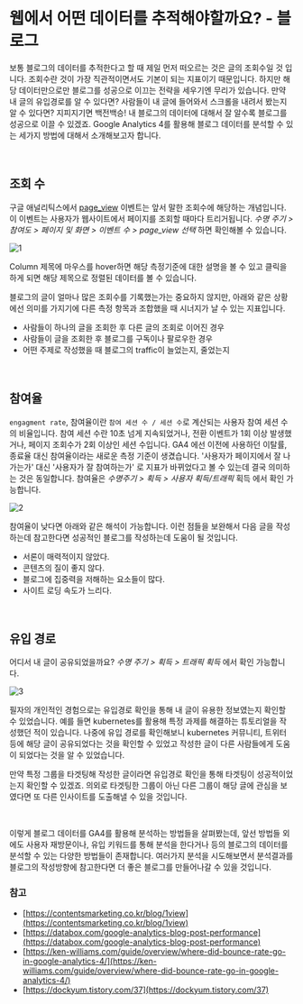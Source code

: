 
# 웹에서 어떤 데이터를 추적해야할까요? - 블로그

보통 블로그의 데이터를 추적한다고 할 때 제일 먼저 떠오르는 것은 글의 조회수일 것 입니다. 조회수란 것이 가장 직관적이면서도 기본이 되는 지표이기 때문입니다. 하지만 해당 데이터만으로만 블로그를 성공으로 이끄는 전략을 세우기엔 무리가 있습니다. 만약 내 글의 유입경로를 알 수 있다면? 사람들이 내 글에 들어와서 스크롤을 내려서 봤는지 알 수 있다면? 지피지기면 백전백승! 내 블로그의 데이터에 대해서 잘 알수록 블로그를 성공으로 이끌 수 있겠죠. Google Analytics 4를 활용해 블로그 데이터를 분석할 수 있는 세가지 방법에 대해서 소개해보고자 합니다.

<br />

## 조회 수

구글 애널리틱스에서 [page_view](https://support.google.com/analytics/answer/9322688?hl=ko) 이벤트는 앞서 말한 조회수에 해당하는 개념입니다. 이 이벤트는 사용자가 웹사이트에서 페이지를 조회할 때마다 트리거됩니다. *수명 주기 > 참여도 > 페이지 및 화면 > 이벤트 수 > page_view 선택*  하면 확인해볼 수 있습니다.

![1](https://user-images.githubusercontent.com/60052127/130340061-d8aee595-b375-424b-8e2a-cb87f169759b.png)

Column 제목에 마우스를 hover하면 해당 측정기준에 대한 설명을 볼 수 있고 클릭을 하게 되면 해당 제목으로 정렬된 데이터를 볼 수 있습니다.

블로그의 글이 얼마나 많은 조회수를 기록했는가는 중요하지 않지만, 아래와 같은 상황에선 의미를 가지기에 다른 측정 항목과 조합했을 때 시너지가 날 수 있는 지표입니다.

- 사람들이 하나의 글을 조회한 후 다른 글의 조회로 이어진 경우
- 사람들이 글을 조회한 후 블로그를 구독이나 팔로우한 경우
- 어떤 주제로 작성했을 때 블로그의 traffic이 늘었는지, 줄었는지

<br />


## 참여율

`engagment rate`, 참여율이란 `참여 세션 수 / 세션 수`로 계산되는 사용자 참여 세션 수의 비율입니다. 참여 세션 수란 10초 넘게 지속되었거나, 전환 이벤트가 1회 이상 발생했거나, 페이지 조회수가 2회 이상인 세션 수입니다. GA4 에선 이전에 사용하던 이탈률, 종료율 대신 참여율이라는 새로운 측정 기준이 생겼습니다. '사용자가 페이지에서 잘 나가는가' 대신 '사용자가 잘 참여하는가' 로 지표가 바뀌었다고 볼 수 있는데 결국 의미하는 것은 동일합니다. 참여율은 *수명주기 > 획득 > 사용자 획득/트래픽* 획득 에서 확인 가능합니다.

![2](https://user-images.githubusercontent.com/60052127/130340056-5b94dc91-908d-4906-98b8-0566ce84729a.png)

참여율이 낮다면 아래와 같은 해석이 가능합니다. 이런 점들을 보완해서 다음 글을 작성하는데 참고한다면 성공적인 블로그를 작성하는데 도움이 될 것입니다.

- 서론이 매력적이지 않았다.
- 콘텐츠의 질이 좋지 않다.
- 블로그에 집중력을 저해하는 요소들이 많다.
- 사이트 로딩 속도가 느리다.

<br />


## 유입 경로

어디서 내 글이 공유되었을까요? *수명 주기 > 획득 > 트래픽 획득* 에서 확인 가능합니다.

![3](https://user-images.githubusercontent.com/60052127/130340058-72224715-57fb-47eb-a57f-a7df62ff327f.png)

필자의 개인적인 경험으로는 유입경로 확인을 통해 내 글이 유용한 정보였는지 확인할 수 있었습니다. 예를 들면 kubernetes를 활용해 특정 과제를 해결하는 튜토리얼을 작성했던 적이 있습니다. 나중에 유입 경로를 확인해보니 kubernetes 커뮤니티, 트위터 등에 해당 글이 공유되었다는 것을 확인할 수 있었고 작성한 글이 다른 사람들에게 도움이 되었다는 것을 알 수 있었습니다.

만약 특정 그룹을 타겟팅해 작성한 글이라면 유입경로 확인을 통해 타겟팅이 성공적이었는지 확인할 수 있겠죠. 의외로 타겟팅한 그룹이 아닌 다른 그룹이 해당 글에 관심을 보였다면 또 다른 인사이트를 도출해낼 수 있을 것입니다.

<br/>

이렇게 블로그 데이터를 GA4를 활용해 분석하는 방법들을 살펴봤는데, 앞선 방법들 외에도 사용자 재방문이나, 유입 키워드를 통해 분석을 한다거나 등의 블로그의 데이터를 분석할 수 있는 다양한 방법들이 존재합니다. 여러가지 분석을 시도해보면서 분석결과를 블로그의 작성방향에 참고한다면 더 좋은 블로그를 만들어나갈 수 있을 것입니다.

### 참고

- [https://contentsmarketing.co.kr/blog/1view](https://contentsmarketing.co.kr/blog/1view)
- [https://databox.com/google-analytics-blog-post-performance](https://databox.com/google-analytics-blog-post-performance)
- [https://ken-williams.com/guide/overview/where-did-bounce-rate-go-in-google-analytics-4/](https://ken-williams.com/guide/overview/where-did-bounce-rate-go-in-google-analytics-4/)
- [https://dockyum.tistory.com/37](https://dockyum.tistory.com/37)